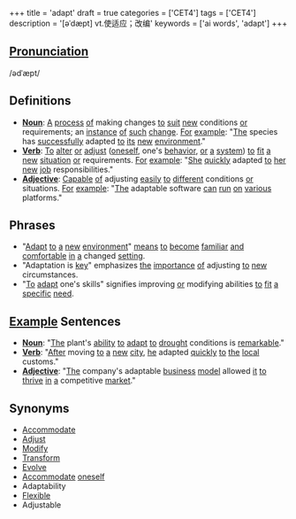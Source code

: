 +++
title = 'adapt'
draft = true
categories = ['CET4']
tags = ['CET4']
description = '[əˈdæpt] vt.使适应；改编'
keywords = ['ai words', 'adapt']
+++

## [Pronunciation](/post/pronunciation/)
/ədˈæpt/

## Definitions
- **[Noun](/post/noun/)**: [A](/post/a/) [process](/post/process/) [of](/post/of/) making changes [to](/post/to/) [suit](/post/suit/) [new](/post/new/) conditions [or](/post/or/) requirements; an [instance](/post/instance/) [of](/post/of/) [such](/post/such/) [change](/post/change/). [For](/post/for/) [example](/post/example/): "[The](/post/the/) species has [successfully](/post/successfully/) adapted [to](/post/to/) [its](/post/its/) [new](/post/new/) [environment](/post/environment/)."
- **[Verb](/post/verb/)**: [To](/post/to/) [alter](/post/alter/) [or](/post/or/) [adjust](/post/adjust/) ([oneself](/post/oneself/), one's [behavior](/post/behavior/), [or](/post/or/) [a](/post/a/) [system](/post/system/)) [to](/post/to/) [fit](/post/fit/) [a](/post/a/) [new](/post/new/) [situation](/post/situation/) [or](/post/or/) requirements. [For](/post/for/) [example](/post/example/): "[She](/post/she/) [quickly](/post/quickly/) adapted [to](/post/to/) [her](/post/her/) [new](/post/new/) [job](/post/job/) responsibilities."
- **[Adjective](/post/adjective/)**: [Capable](/post/capable/) [of](/post/of/) adjusting [easily](/post/easily/) [to](/post/to/) [different](/post/different/) conditions [or](/post/or/) situations. [For](/post/for/) [example](/post/example/): "[The](/post/the/) adaptable software [can](/post/can/) [run](/post/run/) [on](/post/on/) [various](/post/various/) platforms."

## Phrases
- "[Adapt](/post/adapt/) [to](/post/to/) [a](/post/a/) [new](/post/new/) [environment](/post/environment/)" [means](/post/means/) [to](/post/to/) [become](/post/become/) [familiar](/post/familiar/) [and](/post/and/) [comfortable](/post/comfortable/) [in](/post/in/) [a](/post/a/) changed [setting](/post/setting/).
- "Adaptation is [key](/post/key/)" emphasizes [the](/post/the/) [importance](/post/importance/) [of](/post/of/) adjusting [to](/post/to/) [new](/post/new/) circumstances.
- "[To](/post/to/) [adapt](/post/adapt/) one's skills" signifies improving [or](/post/or/) modifying abilities [to](/post/to/) [fit](/post/fit/) [a](/post/a/) [specific](/post/specific/) [need](/post/need/).

## [Example](/post/example/) Sentences
- **[Noun](/post/noun/)**: "[The](/post/the/) plant's [ability](/post/ability/) [to](/post/to/) [adapt](/post/adapt/) [to](/post/to/) [drought](/post/drought/) conditions is [remarkable](/post/remarkable/)."
- **[Verb](/post/verb/)**: "[After](/post/after/) moving [to](/post/to/) [a](/post/a/) [new](/post/new/) [city](/post/city/), [he](/post/he/) adapted [quickly](/post/quickly/) [to](/post/to/) [the](/post/the/) [local](/post/local/) customs."
- **[Adjective](/post/adjective/)**: "[The](/post/the/) company's adaptable [business](/post/business/) [model](/post/model/) allowed [it](/post/it/) [to](/post/to/) [thrive](/post/thrive/) [in](/post/in/) [a](/post/a/) competitive [market](/post/market/)."

## Synonyms
- [Accommodate](/post/accommodate/)
- [Adjust](/post/adjust/)
- [Modify](/post/modify/)
- [Transform](/post/transform/)
- [Evolve](/post/evolve/)
- [Accommodate](/post/accommodate/) [oneself](/post/oneself/)
- Adaptability
- [Flexible](/post/flexible/)
- Adjustable
